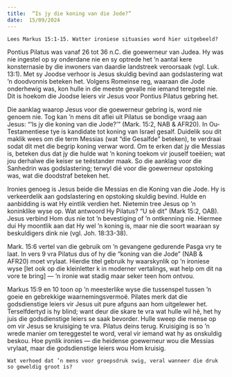 ```yaml
---
title:  “Is jy die koning van die Jode?”
date:  15/09/2024
---
```


`Lees Markus 15:1-15. Watter ironiese situasies word hier uitgebeeld?`

Pontius Pilatus was vanaf 26 tot 36 n.C. die goewerneur van Judea. Hy was nie ingestel op sy onderdane nie en sy optrede het ’n aantal kere konsternasie by die inwoners van daardie landstreek veroorsaak (vgl. Luk. 13:1). Met sy Joodse verhoor is Jesus skuldig bevind aan godslastering wat ’n doodvonnis beteken het. Volgens Romeinse reg, waaraan die Jode onderhewig was, kon hulle in die meeste gevalle nie iemand teregstel nie. Dit is hoekom die Joodse leiers vir Jesus voor Pontius Pilatus gebring het.

Die aanklag waarop Jesus voor die goewerneur gebring is, word nie genoem nie. Tog kan ’n mens dit aflei uit Pilatus se bondige vraag aan Jesus: “‘Is jy die koning van die Jode?’” (Mark. 15:2, NAB & AFR20). In Ou-Testamentiese tye is kandidate tot koning van Israel gesalf. Duidelik sou dit maklik wees om die term Messias (wat “die Gesalfde” beteken), te verdraai sodat dit met die begrip koning verwar word. Om te erken dat jy die Messias is, beteken dus dat jy die hulde wat ’n koning toekom vir jouself toeëien; wat jou derhalwe die keiser se teëstander maak. So die aanklag voor die Sanhedrin was godslastering; terwyl dié voor die goewerneur opstoking was, wat die doodstraf beteken het.

Ironies genoeg is Jesus beide die Messias en die Koning van die Jode. Hy is verkeerdelik aan godslastering en opstoking skuldig bevind. Hulde en aanbidding is wat Hy eintlik verdien het. Nietemin tree Jesus op ’n koninklike wyse op. Wat antwoord Hy Pilatus? “U sê dit” (Mark 15:2, OAB). Jesus verbind Hom dus nie tot ’n bevestiging of ’n ontkenning nie. Hiermee dui Hy moontlik aan dat Hy wel ’n koning is, maar nie die soort waaraan sy beskuldigers dink nie (vgl. Joh. 18:33-38).

Mark. 15:6 vertel van die gebruik om ’n gevangene gedurende Pasga vry te laat. In vers 9 vra Pilatus dus of hy die “koning van die Jode” (NAB & AFR20) moet vrylaat. Hierdie titel gebruik hy waarskynlik op ’n ironiese wyse [let ook op die kleinletter k in moderner vertalings, wat help om dit na vore te bring] — ’n ironie wat stadig maar seker teen hom ontvou.

Markus 15:9 en 10 toon op ’n meesterlike wyse die tussenspel tussen ’n goeie en gebrekkige waarnemingsvermoë. Pilates merk dat die godsdienstige leiers vir Jesus uit pure afguns aan hom uitgelewer het. Terselfdertyd is hy blind; want deur die skare te vra wat hulle wil hê, het hy juis die godsdienstige leiers se saak bevorder. Hulle sweep die mense op om vir Jesus se kruisiging te vra. Pilatus deins terug. Kruisiging is so ’n wrede manier om tereggestel te word, veral vir iemand wat hy as onskuldig beskou. Hoe pynlik ironies — die heidense goewerneur wou die Messias vrylaat, maar die godsdienstige leiers wou Hom kruisig.

`Wat verhoed dat ’n mens voor groepsdruk swig, veral wanneer die druk so geweldig groot is?`